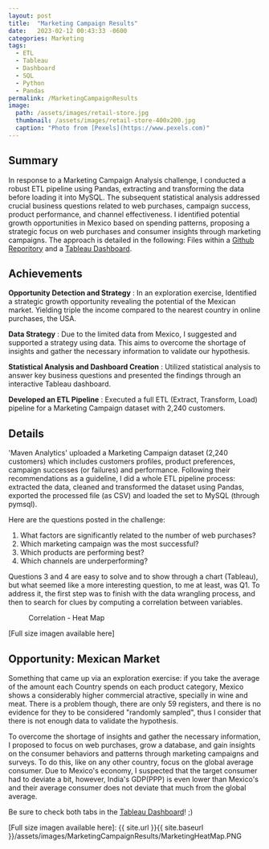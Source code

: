 ```yaml
---
layout: post
title:  "Marketing Campaign Results"
date:   2023-02-12 00:43:33 -0600
categories: Marketing
tags:
  - ETL
  - Tableau
  - Dashboard
  - SQL
  - Python
  - Pandas
permalink: /MarketingCampaignResults
image: 
  path: /assets/images/retail-store.jpg
  thumbnail: /assets/images/retail-store-400x200.jpg
  caption: "Photo from [Pexels](https://www.pexels.com)"
---
```


## Summary
In response to a Marketing Campaign Analysis challenge, I conducted a robust ETL pipeline using Pandas, extracting and transforming the data before loading it into MySQL. The subsequent statistical analysis addressed crucial business questions related to web purchases, campaign success, product performance, and channel effectiveness. I identified potential growth opportunities in Mexico based on spending patterns, proposing a strategic focus on web purchases and consumer insights through marketing campaigns. The approach is detailed in the following: Files within a [Github Reporitory] and a [Tableau Dashboard].


## Achievements
**Opportunity Detection and Strategy**
: In an exploration exercise, Identified a strategic growth opportunity revealing the potential of the Mexican market. Yielding triple the income compared to the nearest country in online purchases, the USA.

**Data Strategy**
: Due to the limited data from Mexico, I suggested and supported a strategy using data. This aims to overcome the shortage of insights and gather the necessary information to validate our hypothesis.

**Statistical Analysis and Dashboard Creation**
: Utilized statistical analysis to answer key business questions and presented the findings through an interactive Tableau dashboard.

**Developed an ETL Pipeline**
: Executed a full ETL (Extract, Transform, Load) pipeline for a Marketing Campaign dataset with 2,240 customers.

## Details
'Maven Analytics' uploaded a Marketing Campaign dataset (2,240 customers) which includes customers profiles, product preferences, campaign successes (or failures) and performance. Following their recommendations as a guideline, I did a whole ETL pipeline process: extracted the data, cleaned and transformed the dataset using Pandas, exported the processed file (as CSV) and loaded the set to MySQL (through pymsql). 

Here are the questions posted in the challenge:
1. What factors are significantly related to the number of web purchases?
2. Which marketing campaign was the most successful?
3. Which products are performing best?
4. Which channels are underperforming?

Questions 3 and 4 are easy to solve and to show through a chart (Tableau), but what seemed like a more interesting question, to me at least, was Q1. To address it, the first step was to finish with the data wrangling process, and then to search for clues by computing a correlation between variables. 

<figure class="align-center">
  <a href="#"><img src="{{ site.url }}{{ site.baseurl }}/assets/images/MarketingCampaignResults/MarketingHeatMap.PNG" alt=""></a>
  <figcaption>Correlation - Heat Map</figcaption>
</figure>  

[Full size imagen available here]

## Opportunity: Mexican Market
Something that came up via an exploration exercise: if you take the average of the amount each Country spends on each product category, Mexico shows a considerably higher commercial atractive, specially in wine and meat. There is a problem though, there are only 59 registers, and there is no evidence for they to be considered "randomly sampled", thus I consider that there is not enough data to validate the hypothesis. 

To overcome the shortage of insights and gather the necessary information, I proposed to focus on web purchases, grow a database, and gain insights on the consumer behaviors and patterns through marketing campaigns and surveys. To do this, like on any other country, focus on the global average consumer. Due to Mexico's economy, I suspected that the target consumer had to deviate a bit, however, India's GDP(PPP) is even lower than Mexico's and their average consumer does not deviate that much from the global average.

Be sure to check both tabs in the [Tableau Dashboard]!  ;)




[Tableau Dashboard]: https://public.tableau.com/app/profile/manuel.romo.de.vivar/viz/MarketingCampaignResuts/Dashboard1
[Github Reporitory]: https://github.com/dafhorz/MarketingCampaignResults
[Full size imagen available here]: {{ site.url }}{{ site.baseurl }}/assets/images/MarketingCampaignResults/MarketingHeatMap.PNG
